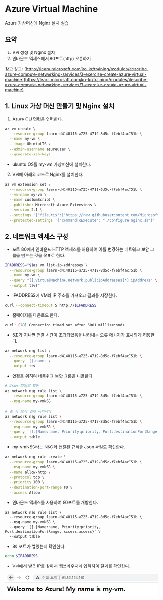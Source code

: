 # Azure Virtual Machine

Azure 가상머신에 Nginx 설치 실습

## 요약

1. VM 생성 및 Nginx 설치
2. 인바운드 엑세스에서 80포트(http) 오픈하기

참고 링크: [https://learn.microsoft.com/ko-kr/training/modules/describe-azure-compute-networking-services/3-exercise-create-azure-virtual-machine](https://learn.microsoft.com/ko-kr/training/modules/describe-azure-compute-networking-services/3-exercise-create-azure-virtual-machine)

## 1. Linux 가상 머신 만들기 및 Nginx 설치

1. Azure CLI 명령을 입력한다.

```bash
az vm create \
  --resource-group learn-d4140115-a725-4719-8d5c-f7ebf4ac751b \
  --name my-vm \
  --image UbuntuLTS \
  --admin-username azureuser \
  --generate-ssh-keys
```
* ubuntu OS를 my-vm 가상머신에 설치한다.

2. VM에 아래의 코드로 Nginx를 설치한다.

```bash
az vm extension set \
  --resource-group learn-d4140115-a725-4719-8d5c-f7ebf4ac751b \
  --vm-name my-vm \
  --name customScript \
  --publisher Microsoft.Azure.Extensions \
  --version 2.1 \
  --settings '{"fileUris":["https://raw.githubusercontent.com/MicrosoftDocs/mslearn-welcome-to-azure/master/configure-nginx.sh"]}' \
  --protected-settings '{"commandToExecute": "./configure-nginx.sh"}'
```

## 2. 네트워크 액세스 구성

* 포트 80에서 인바운드 HTTP 액세스를 허용하여 이를 변경하는 네트워크 보안 그룹을 만드는 것을 목표로 한다.

```bash
IPADDRESS="$(az vm list-ip-addresses \
  --resource-group learn-d4140115-a725-4719-8d5c-f7ebf4ac751b \
  --name my-vm \
  --query "[].virtualMachine.network.publicIpAddresses[*].ipAddress" \
  --output tsv)"
```

* IPADDRESS에 VM의 IP 주소를 가져오고 결과를 저장한다.

```bash
curl --connect-timeout 5 http://$IPADDRESS
```

* 홈페이지를 다운로드 한다. 

```bash
curl: (28) Connection timed out after 5001 milliseconds
```

*  5초가 지나면 연결 시간이 초과되었음을 나타내는 오류 메시지가 표시되게 허용한다.

```bash
az network nsg list \
  --resource-group learn-d4140115-a725-4719-8d5c-f7ebf4ac751b \
  --query '[].name' \
  --output tsv
```

* 연결을 위하여 네트워크 보안 그룹을 나열한다.

```bash
# Json 파일로 확인
az network nsg rule list \
  --resource-group learn-d4140115-a725-4719-8d5c-f7ebf4ac751b \
  --nsg-name my-vmNSG

# 좀 더 보기 쉽게 나타내기
az network nsg rule list \
  --resource-group learn-d4140115-a725-4719-8d5c-f7ebf4ac751b \
  --nsg-name my-vmNSG \
  --query '[].{Name:name, Priority:priority, Port:destinationPortRange, Access:access}' \
  --output table
```

* my-vmNSG라는 NSG와 연결된 규칙을 Json 파일로 확인한다.

```bash
az network nsg rule create \
  --resource-group learn-d4140115-a725-4719-8d5c-f7ebf4ac751b \
  --nsg-name my-vmNSG \
  --name allow-http \
  --protocol tcp \
  --priority 100 \
  --destination-port-range 80 \
  --access Allow
```

* 인바운드 액세스를 사용하여 80포트를 개방한다.

```
az network nsg rule list \
  --resource-group learn-d4140115-a725-4719-8d5c-f7ebf4ac751b \
  --nsg-name my-vmNSG \
  --query '[].{Name:name, Priority:priority, Port:destinationPortRange, Access:access}' \
  --output table
```

* 80 포트가 열렸는지 확인한다.

```bash
echo $IPADDRESS
```

* VM에서 받은 IP를 찾아서 웹브라우저에 입력하여 결과를 확인한다.

![./md_img/01_nginx_result.jpg](./md_img/01_nginx_result.jpg)